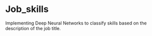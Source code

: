 # Job_skills
Implementing Deep Neural Networks to classify skills based on the description of the job title.
